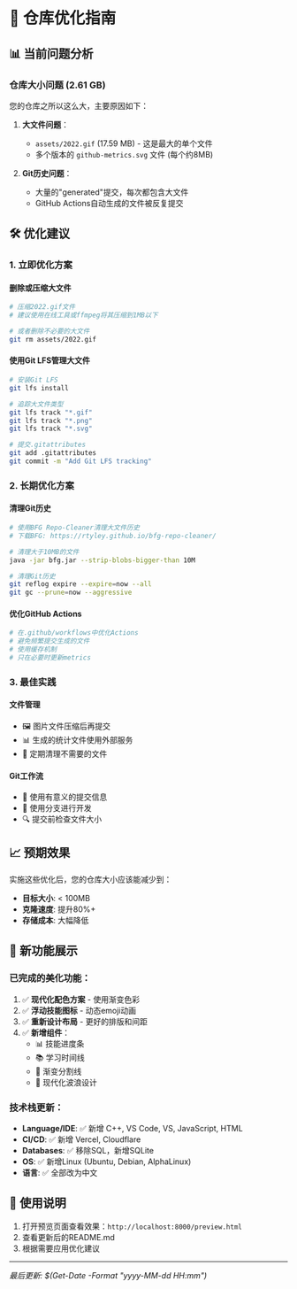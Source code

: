 # 🚀 仓库优化指南

## 📊 当前问题分析

### 仓库大小问题 (2.61 GB)
您的仓库之所以这么大，主要原因如下：

1. **大文件问题**：
   - `assets/2022.gif` (17.59 MB) - 这是最大的单个文件
   - 多个版本的 `github-metrics.svg` 文件 (每个约8MB)

2. **Git历史问题**：
   - 大量的"generated"提交，每次都包含大文件
   - GitHub Actions自动生成的文件被反复提交

## 🛠️ 优化建议

### 1. 立即优化方案

#### 删除或压缩大文件
```bash
# 压缩2022.gif文件
# 建议使用在线工具或ffmpeg将其压缩到1MB以下

# 或者删除不必要的大文件
git rm assets/2022.gif
```

#### 使用Git LFS管理大文件
```bash
# 安装Git LFS
git lfs install

# 追踪大文件类型
git lfs track "*.gif"
git lfs track "*.png"
git lfs track "*.svg"

# 提交.gitattributes
git add .gitattributes
git commit -m "Add Git LFS tracking"
```

### 2. 长期优化方案

#### 清理Git历史
```bash
# 使用BFG Repo-Cleaner清理大文件历史
# 下载BFG: https://rtyley.github.io/bfg-repo-cleaner/

# 清理大于10MB的文件
java -jar bfg.jar --strip-blobs-bigger-than 10M

# 清理Git历史
git reflog expire --expire=now --all
git gc --prune=now --aggressive
```

#### 优化GitHub Actions
```yaml
# 在.github/workflows中优化Actions
# 避免频繁提交生成的文件
# 使用缓存机制
# 只在必要时更新metrics
```

### 3. 最佳实践

#### 文件管理
- 🖼️ 图片文件压缩后再提交
- 📊 生成的统计文件使用外部服务
- 🔄 定期清理不需要的文件

#### Git工作流
- 📝 使用有意义的提交信息
- 🌿 使用分支进行开发
- 🔍 提交前检查文件大小

## 📈 预期效果

实施这些优化后，您的仓库大小应该能减少到：
- **目标大小**: < 100MB
- **克隆速度**: 提升80%+
- **存储成本**: 大幅降低

## 🎯 新功能展示

### 已完成的美化功能：

1. ✅ **现代化配色方案** - 使用渐变色彩
2. ✅ **浮动技能图标** - 动态emoji动画
3. ✅ **重新设计布局** - 更好的排版和间距
4. ✅ **新增组件**：
   - 📊 技能进度条
   - 📚 学习时间线
   - 🌈 渐变分割线
   - 🎨 现代化波浪设计

### 技术栈更新：

- **Language/IDE**: ✅ 新增 C++, VS Code, VS, JavaScript, HTML
- **CI/CD**: ✅ 新增 Vercel, Cloudflare
- **Databases**: ✅ 移除SQL，新增SQLite
- **OS**: ✅ 新增Linux (Ubuntu, Debian, AlphaLinux)
- **语言**: ✅ 全部改为中文

## 🔧 使用说明

1. 打开预览页面查看效果：`http://localhost:8000/preview.html`
2. 查看更新后的README.md
3. 根据需要应用优化建议

---

*最后更新: $(Get-Date -Format "yyyy-MM-dd HH:mm")*